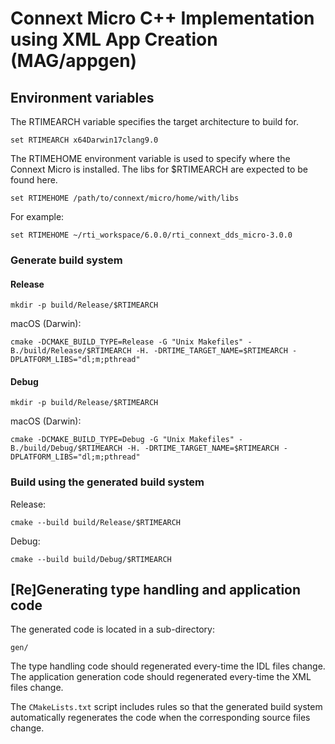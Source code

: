 # Connext Micro C++ Implementation using XML App Creation (MAG/appgen)

## Environment variables

The RTIMEARCH variable specifies the target architecture to build for.

	set RTIMEARCH x64Darwin17clang9.0

The RTIMEHOME environment variable is used to specify where the Connext Micro is installed. The libs for $RTIMEARCH are expected to be found here.
	
	set RTIMEHOME /path/to/connext/micro/home/with/libs

For example:

	set RTIMEHOME ~/rti_workspace/6.0.0/rti_connext_dds_micro-3.0.0


### Generate build system

#### Release

	mkdir -p build/Release/$RTIMEARCH

macOS (Darwin):
	
	cmake -DCMAKE_BUILD_TYPE=Release -G "Unix Makefiles" -B./build/Release/$RTIMEARCH -H. -DRTIME_TARGET_NAME=$RTIMEARCH -DPLATFORM_LIBS="dl;m;pthread"

#### Debug

	mkdir -p build/Release/$RTIMEARCH

macOS (Darwin):
	
	cmake -DCMAKE_BUILD_TYPE=Debug -G "Unix Makefiles" -B./build/Debug/$RTIMEARCH -H. -DRTIME_TARGET_NAME=$RTIMEARCH -DPLATFORM_LIBS="dl;m;pthread"


### Build using the generated build system

Release:
	
	cmake --build build/Release/$RTIMEARCH

Debug:
	
	cmake --build build/Debug/$RTIMEARCH
	

## [Re]Generating type handling and application code

The generated code is located in a sub-directory: 

	gen/

The type handling code should regenerated every-time the IDL files change.
The application generation code should regenerated every-time the XML files change.

The `CMakeLists.txt` script includes rules so that the generated build system automatically regenerates the code when the corresponding source files change.

